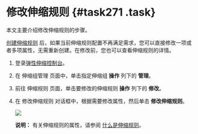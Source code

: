 # 修改伸缩规则 {#task271 .task}

本文主要介绍修改伸缩规则的步骤。

[创建伸缩规则](intl.zh-CN/用户指南/实现自动伸缩/创建伸缩规则.md#) 后，如果当前伸缩规则配置不再满足需求，您可以直接修改一项或者多项属性，无需重新创建。在修改前，您也可以查看伸缩规则的详情。

1.  登录[弹性伸缩控制台](https://essnew.console.aliyun.com/)。 
2.  在 伸缩组管理 页面中，单击指定伸缩组 **操作** 列下的 **管理**。 
3.  前往 伸缩规则 页面，单击要修改的伸缩规则 **操作** 列下的 **修改**。 
4.  在 修改伸缩规则 对话框中，根据需要修改属性，然后单击 **修改伸缩规则**。 

    ![](http://static-aliyun-doc.oss-cn-hangzhou.aliyuncs.com/assets/img/40588/155539764621731_zh-CN.png)

    **说明：** 有关伸缩规则的属性，请参阅 [什么是伸缩规则](intl.zh-CN/用户指南/实现自动伸缩/创建伸缩规则.md#section_x1c_ppw_rfb)。


